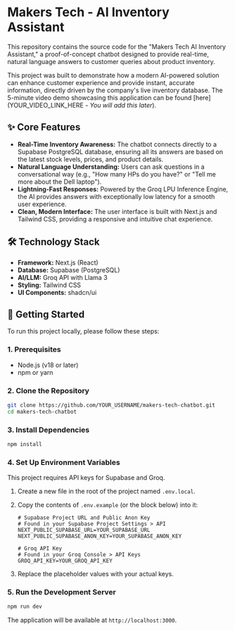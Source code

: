 # Makers Tech - AI Inventory Assistant

This repository contains the source code for the "Makers Tech AI Inventory Assistant," a proof-of-concept chatbot designed to provide real-time, natural language answers to customer queries about product inventory.

This project was built to demonstrate how a modern AI-powered solution can enhance customer experience and provide instant, accurate information, directly driven by the company's live inventory database. The 5-minute video demo showcasing this application can be found [here](YOUR_VIDEO_LINK_HERE - *You will add this later*).

## ✨ Core Features

*   **Real-Time Inventory Awareness:** The chatbot connects directly to a Supabase PostgreSQL database, ensuring all its answers are based on the latest stock levels, prices, and product details.
*   **Natural Language Understanding:** Users can ask questions in a conversational way (e.g., "How many HPs do you have?" or "Tell me more about the Dell laptop").
*   **Lightning-Fast Responses:** Powered by the Groq LPU Inference Engine, the AI provides answers with exceptionally low latency for a smooth user experience.
*   **Clean, Modern Interface:** The user interface is built with Next.js and Tailwind CSS, providing a responsive and intuitive chat experience.

## 🛠️ Technology Stack

*   **Framework:** Next.js (React)
*   **Database:** Supabase (PostgreSQL)
*   **AI/LLM:** Groq API with Llama 3
*   **Styling:** Tailwind CSS
*   **UI Components:** shadcn/ui

## 🚀 Getting Started

To run this project locally, please follow these steps:

### 1. Prerequisites

*   Node.js (v18 or later)
*   npm or yarn

### 2. Clone the Repository

```bash
git clone https://github.com/YOUR_USERNAME/makers-tech-chatbot.git
cd makers-tech-chatbot
```

### 3. Install Dependencies

```bash
npm install
```

### 4. Set Up Environment Variables

This project requires API keys for Supabase and Groq.

1.  Create a new file in the root of the project named `.env.local`.
2.  Copy the contents of `.env.example` (or the block below) into it:

    ```
    # Supabase Project URL and Public Anon Key
    # Found in your Supabase Project Settings > API
    NEXT_PUBLIC_SUPABASE_URL=YOUR_SUPABASE_URL
    NEXT_PUBLIC_SUPABASE_ANON_KEY=YOUR_SUPABASE_ANON_KEY

    # Groq API Key
    # Found in your Groq Console > API Keys
    GROQ_API_KEY=YOUR_GROQ_API_KEY
    ```

3.  Replace the placeholder values with your actual keys.

### 5. Run the Development Server

```bash
npm run dev
```

The application will be available at `http://localhost:3000`.
